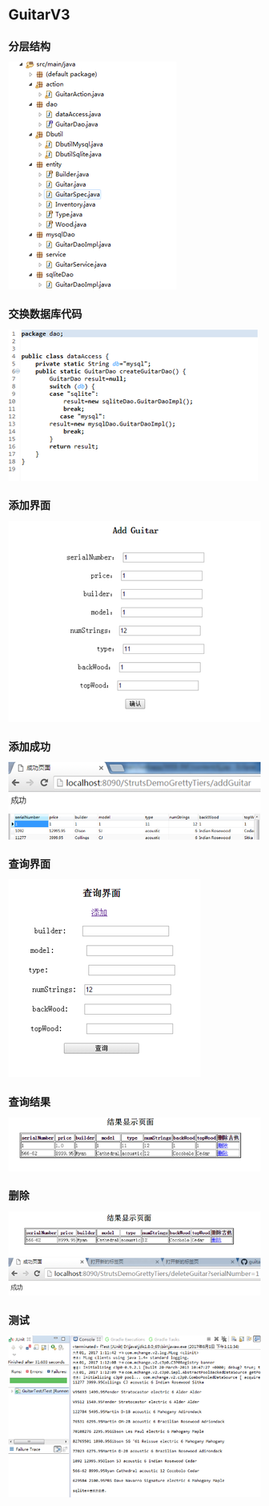 # GuitarV3
## 分层结构
![](分层结构.png)
## 交换数据库代码
![](交换数据库.png)
## 添加界面
![](添加界面.png)
## 添加成功
![](添加成功.png)
![](数据库中添加成功.png)
## 查询界面
![](查询界面.png)
## 查询结果
![](查询结果.png)
## 删除
![](删除成功.png)
![](成功删除.png)
## 测试
![](测试结果.png)
